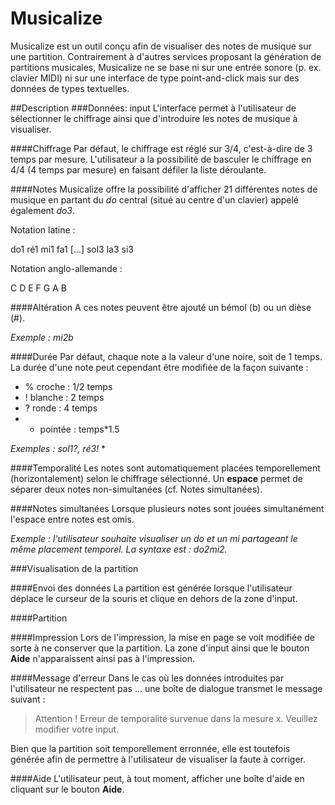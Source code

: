 # Musicalize

Musicalize est un outil conçu afin de visualiser des notes de musique sur une partition. Contrairement à d'autres services proposant la génération de partitions musicales, Musicalize ne se base ni sur une entrée sonore (p. ex. clavier MIDI) ni sur une interface de type point-and-click mais sur des données de types textuelles.

##Description
###Données: input
L'interface permet à l'utilisateur de sélectionner le chiffrage ainsi que d'introduire les notes de musique à visualiser.

####Chiffrage
Par défaut, le chiffrage est réglé sur 3/4, c'est-à-dire de 3 temps par mesure. L'utilisateur a la possibilité de basculer le chiffrage en 4/4 (4 temps par mesure) en faisant défiler la liste déroulante.

####Notes
Musicalize offre la possibilité d'afficher 21 différentes notes de musique en partant du *do* central (situé au centre d'un clavier) appelé également *do3*.

Notation latine : 

do1
ré1
mi1 
fa1
[...]
sol3
la3 
si3

Notation anglo-allemande :

C
D
E
F
G
A
B

####Altération
A ces notes peuvent être ajouté un bémol (b) ou un dièse (#).


*Exemple : mi2b*

####Durée
Par défaut, chaque note a la valeur d'une noire, soit de 1 temps. La durée d'une note peut cependant être modifiée de la façon suivante :

* % croche : 1/2 temps
* ! blanche : 2 temps
* ? ronde : 4 temps
* * pointée : temps*1.5


*Exemples : sol1?, ré3!* *

####Temporalité
Les notes sont automatiquement placées temporellement (horizontalement) selon le chiffrage sélectionné. Un **espace** permet de séparer deux notes non-simultanées (cf. Notes simultanées). 

####Notes simultanées
Lorsque plusieurs notes sont jouées simultanément l'espace entre notes est omis. 


*Exemple : l'utilisateur souhaite visualiser un do et un mi partageant le même placement temporel. La syntaxe est : do2mi2.* 

###Visualisation de la partition

####Envoi des données
La partition est générée lorsque l'utilisateur déplace le curseur de la souris et clique en dehors de la zone d'input.

####Partition

####Impression
Lors de l'impression, la mise en page se voit modifiée de sorte à ne conserver que la partition. La zone d'input ainsi que le bouton **Aide** n'apparaissent ainsi pas à l'impression.  

####Message d'erreur
Dans le cas où les données introduites par l'utilisateur ne respectent pas ... une boîte de dialogue transmet le message suivant : 
> Attention !
> Erreur de temporalité survenue dans la mesure x. Veuillez modifier votre input.

Bien que la partition soit temporellement erronnée, elle est toutefois générée afin de permettre à l'utilisateur de visualiser la faute à corriger.

####Aide
L'utilisateur peut, à tout moment, afficher une boîte d'aide en cliquant sur le bouton **Aide**.




